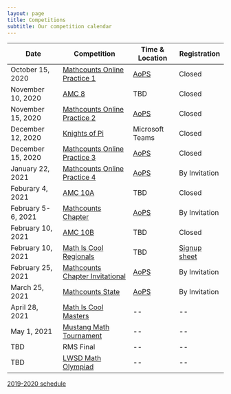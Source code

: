```yaml
---
layout: page
title: Competitions
subtitle: Our competition calendar
---
```


| Date | Competition | Time & Location | Registration |
| ----------- | -------- | ----- | --- |
|October 15, 2020 | [Mathcounts Online Practice 1](https://www.mathcounts.org/competition-rules-faq) | [AoPS](https://artofproblemsolving.com/contests/mathcounts) | Closed
|November 10, 2020 | [AMC 8](https://www.maa.org/math-competitions/amc-8) | TBD | Closed
|November 15, 2020 | [Mathcounts Online Practice 2](https://www.mathcounts.org/competition-rules-faq) | [AoPS](https://artofproblemsolving.com/contests/mathcounts) | Closed
|December 12, 2020 | [Knights of Pi](https://www.newportmathclub.org/kpmt) | Microsoft Teams | Closed
|December 15, 2020 | [Mathcounts Online Practice 3](https://www.mathcounts.org/competition-rules-faq) | [AoPS](https://artofproblemsolving.com/contests/mathcounts) | Closed
|January 22, 2021 | [Mathcounts Online Practice 4](https://www.mathcounts.org/competition-rules-faq) | [AoPS](https://artofproblemsolving.com/contests/mathcounts) | By Invitation
|Feburary 4, 2021 | [AMC 10A](https://www.maa.org/math-competitions/amc-10) | TBD | Closed
|February 5-6, 2021 | [Mathcounts Chapter](https://www.mathcounts.org/competition-rules-faq) | [AoPS](https://artofproblemsolving.com/contests/mathcounts) | By Invitation
|February 10, 2021 | [AMC 10B](https://www.maa.org/math-competitions/amc-10) | TBD | Closed
|February 10, 2021 | [Math Is Cool Regionals](http://www.academicsarecool.com) | TBD | [Signup sheet](https://rmsptsa.sharepoint.com/:x:/r/sites/mathclub/_layouts/15/Doc.aspx?sourcedoc=%7B571B3375-9DF4-42A2-B345-8313C7182EEF%7D&file=Competitions%20%26%20Teams.xlsx&action=default&mobileredirect=true)
|February 25, 2021 | [Mathcounts Chapter Invitational](https://www.mathcounts.org/competition-rules-faq) | [AoPS](https://artofproblemsolving.com/contests/mathcounts) | By Invitation
|March 25, 2021 | [Mathcounts State](https://www.mathcounts.org/competition-rules-faq) | [AoPS](https://artofproblemsolving.com/contests/mathcounts) | By Invitation
|April 28, 2021 | [Math Is Cool Masters](http://www.academicsarecool.com) | -- | --
|May 1, 2021 | [Mustang Math Tournament](https://www.mustangmath.com/MMT2021) | -- | --
|TBD | RMS Final | -- | --
|TBD | [LWSD Math Olympiad](https://kims.lwsd.org/activities/math-olympiad) | -- | --

[2019-2020 schedule](/competitions-1920.md)
